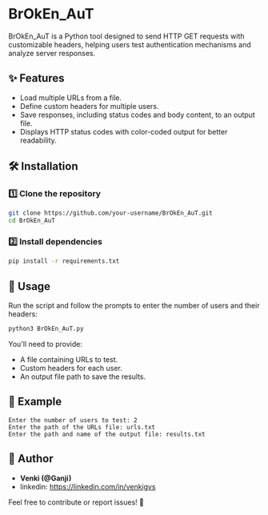 # BrOkEn_AuT

BrOkEn_AuT is a Python tool designed to send HTTP GET requests with customizable headers, helping users test authentication mechanisms and analyze server responses.

## ✨ Features
- Load multiple URLs from a file.
- Define custom headers for multiple users.
- Save responses, including status codes and body content, to an output file.
- Displays HTTP status codes with color-coded output for better readability.

## 🛠 Installation
### 1️⃣ Clone the repository  
```bash
git clone https://github.com/your-username/BrOkEn_AuT.git
cd BrOkEn_AuT
```

### 2️⃣ Install dependencies  
```bash
pip install -r requirements.txt
```

## 🚀 Usage  
Run the script and follow the prompts to enter the number of users and their headers:  
```bash
python3 BrOkEn_AuT.py
```
You'll need to provide:
- A file containing URLs to test.
- Custom headers for each user.
- An output file path to save the results.

## 📌 Example  
```
Enter the number of users to test: 2
Enter the path of the URLs file: urls.txt
Enter the path and name of the output file: results.txt
```

## 👤 Author  
- **Venki (@Ganji)**
- linkedin: https://linkedin.com/in/venkigvs

Feel free to contribute or report issues! 🚀

